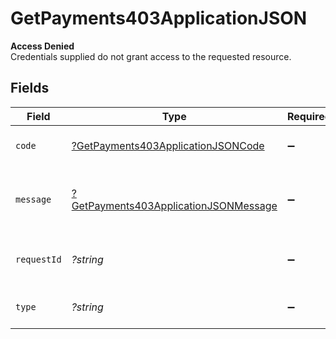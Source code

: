 # GetPayments403ApplicationJSON

**Access Denied**\
Credentials supplied do not grant access to the requested resource.



## Fields

| Field                                                                                                    | Type                                                                                                     | Required                                                                                                 | Description                                                                                              | Example                                                                                                  |
| -------------------------------------------------------------------------------------------------------- | -------------------------------------------------------------------------------------------------------- | -------------------------------------------------------------------------------------------------------- | -------------------------------------------------------------------------------------------------------- | -------------------------------------------------------------------------------------------------------- |
| `code`                                                                                                   | [?GetPayments403ApplicationJSONCode](../../models/operations/GetPayments403ApplicationJSONCode.md)       | :heavy_minus_sign:                                                                                       | Code of the authorization error.                                                                         | payments-forbidden-error                                                                                 |
| `message`                                                                                                | [?GetPayments403ApplicationJSONMessage](../../models/operations/GetPayments403ApplicationJSONMessage.md) | :heavy_minus_sign:                                                                                       | Message explaining the authorization error.                                                              | You do not have permission to access this resource.                                                      |
| `requestId`                                                                                              | *?string*                                                                                                | :heavy_minus_sign:                                                                                       | Request identifier in UUID format.                                                                       | bcc78633-cd09-4e7d-8f3b-d593fdc1439c                                                                     |
| `type`                                                                                                   | *?string*                                                                                                | :heavy_minus_sign:                                                                                       | It shows as authorization error.                                                                         | authorization-error                                                                                      |